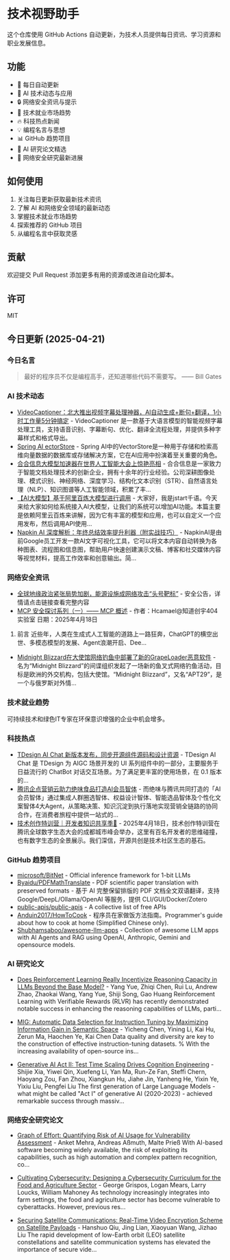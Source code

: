 # 技术视野助手

这个仓库使用 GitHub Actions 自动更新，为技术人员提供每日资讯、学习资源和职业发展信息。

## 功能

- 🔄 每日自动更新
- 🤖 AI 技术动态与应用
- 🔒 网络安全资讯与提示
- 💼 技术就业市场趋势
- 🔥 科技热点新闻
- 💡 编程名言与思想
- 📊 GitHub 趋势项目
- 📝 AI 研究论文精选
- 🔐 网络安全研究最新进展

## 如何使用

1. 关注每日更新获取最新技术资讯
2. 了解 AI 和网络安全领域的最新动态
3. 掌握技术就业市场趋势
4. 探索推荐的 GitHub 项目
5. 从编程名言中获取灵感

## 贡献

欢迎提交 Pull Request 添加更多有用的资源或改进自动化脚本。

## 许可

MIT

## 今日更新 (2025-04-21)

### 今日名言

> 最好的程序员不仅是编程高手，还知道哪些代码不需要写。 —— Bill Gates

### AI 技术动态

- [VideoCaptioner：北大推出视频字幕处理神器，AI自动生成+断句+翻译，1小时工作量5分钟搞定](https://i-operation.csdnimg.cn/images/8efd18d5d7054f77a81294a14cd80ad5.png) - VideoCaptioner 是一款基于大语言模型的智能视频字幕处理工具，支持语音识别、字幕断句、优化、翻译全流程处理，并提供多种字幕样式和格式导出。
- [Spring AI ectorStore](https://i-operation.csdnimg.cn/images/8efd18d5d7054f77a81294a14cd80ad5.png) - Spring AI中的VectorStore是一种用于存储和检索高维向量数据的数据库或存储解决方案，它在AI应用中扮演着至关重要的角色。
- [合合信息大模型加速器在世界人工智能大会上惊艳亮相](https://i-operation.csdnimg.cn/images/8efd18d5d7054f77a81294a14cd80ad5.png) - 合合信息是一家致力于智能文档处理技术的创新企业，拥有十余年的行业经验。公司深耕图像处理、模式识别、神经网络、深度学习、结构化文本识别（STR）、自然语言处理（NLP）、知识图谱等人工智能领域，积累了丰...
- [【AI大模型】基于阿里百炼大模型进行调用](https://i-operation.csdnimg.cn/images/8efd18d5d7054f77a81294a14cd80ad5.png) - 大家好，我是jstart千语。今天来给大家如何给系统接入AI大模型，让我们的系统可以增加AI功能。本篇主要是依赖阿里云百炼来讲解，因为它有丰富的模型和应用，也可以自定义一个应用发布，然后调用API使用...
- [Napkin AI 深度解析：年终总结效率提升利器（附实战技巧）](https://i-operation.csdnimg.cn/images/8efd18d5d7054f77a81294a14cd80ad5.png) - NapkinAI是由前Google员工开发一款AI文字可视化工具，它可以将文本内容自动转换为各种图表、流程图和信息图，帮助用户快速创建演示文稿、博客和社交媒体内容等视觉材料，提高工作效率和创意输出。简...


### 网络安全资讯

- [全球地缘政治紧张局势加剧，能源设施成网络攻击“头号靶标”](https://www.anquanke.com/post/id/306739) - 安全公告，详情请点击链接查看完整内容
- [MCP 安全探讨系列（一）—— MCP 概述](https://paper.seebug.org/3316/) - 作者：Hcamael@知道创宇404实验室
日期：2025年4月18日
1. 前言
近些年，人类在生成式人工智能的道路上一路狂奔，ChatGPT的横空出世、多模态模型的发展、Agent浪潮开启、Dee...
- [Midnight Blizzard在大使馆网络钓鱼中部署了新的GrapeLoader恶意软件](https://www.4hou.com/posts/OGRr) - 名为“Midnight Blizzard”的间谍组织发起了一场新的鱼叉式网络钓鱼活动，目标是欧洲的外交机构，包括大使馆。“Midnight Blizzard”，又名“APT29”，是一个与俄罗斯对外情...


### 技术就业趋势

可持续技术和绿色IT专家在环保意识增强的企业中机会增多。

### 科技热点

- [TDesign AI Chat 新版本发布，同步开源组件源码和设计资源](https://cloud.tencent.com/developer/article/2514617) - TDesign AI Chat 是 TDesign 为 AIGC 场景开发的 UI 系列组件中的一部分，主要服务于日益流行的 ChatBot 对话交互场景。为了满足更丰富的使用场景，在 0.1 版本的...
- [腾讯企点营销云助力绝味食品打造AI会员智体](https://cloud.tencent.com/developer/article/2514807) - 而绝味与腾讯共同打造的「AI会员智体」通过集成人群圈选智体、权益设计智体、智能选品智体及个性化文案智体4大Agent，从策略决策、知识沉淀到执行落地实现营销全链路的协同合作，在消费者旅程中提供一站式的...
- [技术创作特训营｜开发者知识共享季🌳](https://cloud.tencent.com/developer/article/2514645) - 2025年4月18日，技术创作特训营在腾讯全球数字生态大会的成都城市峰会举办，这里有百名开发者的思维碰撞，也有数字生态的全景展示。我们深信，开源共创是技术社区生态的基石。


### GitHub 趋势项目

- [microsoft/BitNet](https://github.com/microsoft/BitNet) - Official inference framework for 1-bit LLMs
- [Byaidu/PDFMathTranslate](https://github.com/Byaidu/PDFMathTranslate) - PDF scientific paper translation with preserved formats - 基于 AI 完整保留排版的 PDF 文档全文双语翻译，支持 Google/DeepL/Ollama/OpenAI 等服务，提供 CLI/GUI/Docker/Zotero
- [public-apis/public-apis](https://github.com/public-apis/public-apis) - A collective list of free APIs
- [Anduin2017/HowToCook](https://github.com/Anduin2017/HowToCook) - 程序员在家做饭方法指南。Programmer's guide about how to cook at home (Simplified Chinese only).
- [Shubhamsaboo/awesome-llm-apps](https://github.com/Shubhamsaboo/awesome-llm-apps) - Collection of awesome LLM apps with AI Agents and RAG using OpenAI, Anthropic, Gemini and opensource models.




### AI 研究论文

- [Does Reinforcement Learning Really Incentivize Reasoning Capacity in
  LLMs Beyond the Base Model?](http://arxiv.org/abs/2504.13837v1) - Yang Yue, Zhiqi Chen, Rui Lu, Andrew Zhao, Zhaokai Wang, Yang Yue, Shiji Song, Gao Huang
  Reinforcement Learning with Verifiable Rewards (RLVR) has recently
demonstrated notable success in enhancing the reasoning capabilities of LLMs,
parti...

- [MIG: Automatic Data Selection for Instruction Tuning by Maximizing
  Information Gain in Semantic Space](http://arxiv.org/abs/2504.13835v1) - Yicheng Chen, Yining Li, Kai Hu, Zerun Ma, Haochen Ye, Kai Chen
  Data quality and diversity are key to the construction of effective
instruction-tuning datasets. % With the increasing availability of open-source
ins...

- [Generative AI Act II: Test Time Scaling Drives Cognition Engineering](http://arxiv.org/abs/2504.13828v1) - Shijie Xia, Yiwei Qin, Xuefeng Li, Yan Ma, Run-Ze Fan, Steffi Chern, Haoyang Zou, Fan Zhou, Xiangkun Hu, Jiahe Jin, Yanheng He, Yixin Ye, Yixiu Liu, Pengfei Liu
  The first generation of Large Language Models - what might be called "Act I"
of generative AI (2020-2023) - achieved remarkable success through massiv...



### 网络安全研究论文

- [Graph of Effort: Quantifying Risk of AI Usage for Vulnerability
  Assessment](http://arxiv.org/abs/2503.16392v1) - Anket Mehra, Andreas Aßmuth, Malte Prieß
  With AI-based software becoming widely available, the risk of exploiting its
capabilities, such as high automation and complex pattern recognition, co...

- [Cultivating Cybersecurity: Designing a Cybersecurity Curriculum for the
  Food and Agriculture Sector](http://arxiv.org/abs/2503.16292v1) - George Grispos, Logan Mears, Larry Loucks, William Mahoney
  As technology increasingly integrates into farm settings, the food and
agriculture sector has become vulnerable to cyberattacks. However, previous
res...

- [Securing Satellite Communications: Real-Time Video Encryption Scheme on
  Satellite Payloads](http://arxiv.org/abs/2503.16287v1) - Hanshuo Qiu, Jing Lian, Xiaoyuan Wang, Jizhao Liu
  The rapid development of low-Earth orbit (LEO) satellite constellations and
satellite communication systems has elevated the importance of secure vide...

